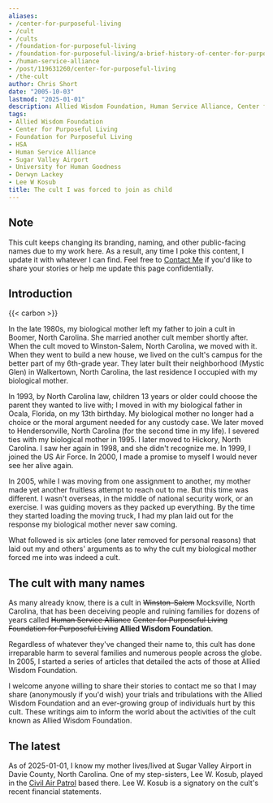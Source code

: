 ```yaml
---
aliases:
- /center-for-purposeful-living
- /cult
- /cults
- /foundation-for-purposeful-living
- /foundation-for-purposeful-living/a-brief-history-of-center-for-purposeful-living-by-john-david-short
- /human-service-alliance
- /post/119631260/center-for-purposeful-living
- /the-cult
author: Chris Short
date: "2005-10-03"
lastmod: "2025-01-01"
description: Allied Wisdom Foundation, Human Service Alliance, Center for Purposeful Living, Foundation for Purposeful Living, or whatever they're calling themselves this year is undeniably a cult.
tags:
- Allied Wisdom Foundation
- Center for Purposeful Living
- Foundation for Purposeful Living
- HSA
- Human Service Alliance
- Sugar Valley Airport
- University for Human Goodness
- Derwyn Lackey
- Lee W Kosub
title: The cult I was forced to join as child
---
```


## Note

This cult keeps changing its branding, naming, and other public-facing names due to my work here. As a result, any time I poke this content, I update it with whatever I can find. Feel free to [Contact Me](/contact/) if you'd like to share your stories or help me update this page confidentially.

## Introduction

{{< carbon >}}

In the late 1980s, my biological mother left my father to join a cult in Boomer, North Carolina. She married another cult member shortly after. When the cult moved to Winston-Salem, North Carolina, we moved with it. When they went to build a new house, we lived on the cult's campus for the better part of my 6th-grade year. They later built their neighborhood (Mystic Glen) in Walkertown, North Carolina, the last residence I occupied with my biological mother.

In 1993, by North Carolina law, children 13 years or older could choose the parent they wanted to live with; I moved in with my biological father in Ocala, Florida, on my 13th birthday. My biological mother no longer had a choice or the moral argument needed for any custody case. We later moved to Hendersonville, North Carolina (for the second time in my life). I severed ties with my biological mother in 1995. I later moved to Hickory, North Carolina. I saw her again in 1998, and she didn't recognize me. In 1999, I joined the US Air Force. In 2000, I made a promise to myself I would never see her alive again.

In 2005, while I was moving from one assignment to another, my mother made yet another fruitless attempt to reach out to me. But this time was different. I wasn't overseas, in the middle of national security work, or an exercise. I was guiding movers as they packed up everything. By the time they started loading the moving truck, I had my plan laid out for the response my biological mother never saw coming.

What followed is six articles (one later removed for personal reasons) that laid out my and others' arguments as to why the cult my biological mother forced me into was indeed a cult.

## The cult with many names

As many already know, there is a cult in ~~Winston-Salem~~ Mocksville, North Carolina, that has been deceiving people and ruining families for dozens of years called ~~Human Service Alliance~~ ~~Center for Purposeful Living~~ ~~Foundation for Purposeful Living~~ **Allied Wisdom Foundation**.

Regardless of whatever they've changed their name to, this cult has done irreparable harm to several families and numerous people across the globe. In 2005, I started a series of articles that detailed the acts of those at Allied Wisdom Foundation.

I welcome anyone willing to share their stories to contact me so that I may share (anonymously if you'd wish) your trials and tribulations with the Allied Wisdom Foundation and an ever-growing group of individuals hurt by this cult. These writings aim to inform the world about the activities of the cult known as Allied Wisdom Foundation.

## The latest

As of 2025-01-01, I know my mother lives/lived at Sugar Valley Airport in Davie County, North Carolina. One of my step-sisters, Lee W. Kosub, played in the [Civil Air Patrol](https://sugarvalley.cap.gov/) based there. Lee W. Kosub is a signatory on the cult's recent financial statements.
